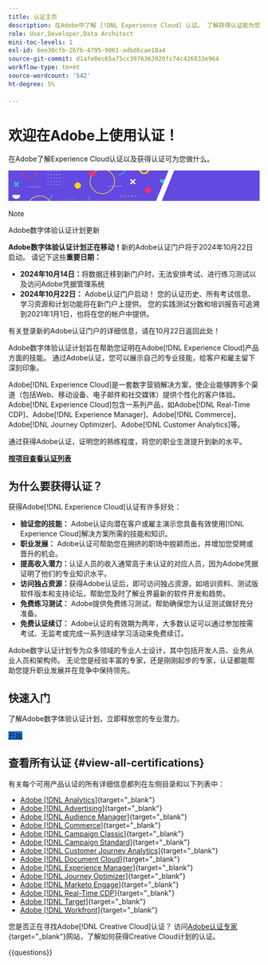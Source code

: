 ```yaml
---
title: 认证主页
description: 在Adobe中了解 [!DNL Experience Cloud] 认证。 了解获得认证能为您做什么。
role: User,Developer,Data Architect
mini-toc-levels: 1
exl-id: 6ee30cfb-2b7b-4795-9061-adbd6cae18a4
source-git-commit: d1afe0ec65a75cc3976363920fc74c426833e964
workflow-type: tm+mt
source-wordcount: '542'
ht-degree: 5%

---
```


# 欢迎在Adobe上使用认证！

在Adobe了解Experience Cloud认证以及获得认证可为您做什么。

![横幅](/help/certifications/assets/home_banner_smallwide.png)

>[!NOTE]
>Adobe数字体验认证计划更新
>
>**Adobe数字体验认证计划正在移动！**&#x200B;新的Adobe认证门户将于2024年10月22日启动。 请记下这些&#x200B;**重要日期：**
>
>* **2024年10月14日：**&#x200B;将数据迁移到新门户时，无法安排考试、进行练习测试以及访问Adobe凭据管理系统
>* **2024年10月22日：** Adobe认证门户启动！ 您的认证历史、所有考试信息、学习资源和计划功能将在新门户上提供。 您的实践测试分数和培训报告可追溯到2021年1月1日，也将在您的帐户中提供。
>
>有关登录新的Adobe认证门户的详细信息，请在10月22日返回此处！

Adobe数字体验认证计划旨在帮助您证明在Adobe[!DNL Experience Cloud]产品方面的技能。 通过Adobe认证，您可以展示自己的专业技能，给客户和雇主留下深刻印象。

Adobe[!DNL Experience Cloud]是一套数字营销解决方案，使企业能够跨多个渠道（包括Web、移动设备、电子邮件和社交媒体）提供个性化的客户体验。 Adobe[!DNL Experience Cloud]包含一系列产品，如Adobe[!DNL Real-Time CDP]、Adobe[!DNL Experience Manager]、Adobe[!DNL Commerce]、Adobe[!DNL Journey Optimizer]、Adobe[!DNL Customer Analytics]等。

通过获得Adobe认证，证明您的熟练程度，将您的职业生涯提升到新的水平。

[**按项目查看认证列表**](#view-all-certifications)

## 为什么要获得认证？

获得Adobe[!DNL Experience Cloud]认证有许多好处：

* **验证您的技能：** Adobe认证向潜在客户或雇主演示您具备有效使用[!DNL Experience Cloud]解决方案所需的技能和知识。
* **职业发展：** Adobe认证可帮助您在拥挤的职场中脱颖而出，并增加您受聘或晋升的机会。
* **提高收入潜力：**&#x200B;认证人员的收入通常高于未认证的对应人员，因为Adobe凭据证明了他们的专业知识水平。
* **访问独占资源：**&#x200B;获得Adobe认证后，即可访问独占资源，如培训资料、测试版软件版本和支持论坛，帮助您及时了解业界最新的软件开发和趋势。
* **免费练习测试：** Adobe提供免费练习测试，帮助确保您为认证测试做好充分准备。
* **免费认证续订：** Adobe认证的有效期为两年，大多数认证可以通过参加按需考试、无监考或完成一系列连续学习活动来免费续订。

Adobe数字认证计划专为众多领域的专业人士设计，其中包括开发人员、业务从业人员和架构师。 无论您是经验丰富的专家，还是刚刚起步的专家，认证都能帮助您提升职业发展并在竞争中保持领先。

## 快速入门

了解Adobe数字体验认证计划，立即释放您的专业潜力。

<a href="https://experienceleague.adobe.com/docs/certification/certification/getting-started.html" target="_blank" class="spectrum-Button spectrum-Button--fill spectrum-Button--accent spectrum-Button--sizeM is-margin-bottom-big-big at-element-click-tracking" style="background-color:#1473E6"><span class="spectrum-Button-label has-no-wrap">开始</span></a>

## 查看所有认证 {#view-all-certifications}

有关每个可用产品认证的所有详细信息都列在左侧目录和以下列表中：

* [Adobe [!DNL Analytics]](/help/certifications/aa/aa-overview.md){target="_blank"}
* [Adobe [!DNL Advertising]](/help/certifications/aac/aac-overview.md){target="_blank"}
* [Adobe [!DNL Audience Manager]](/help/certifications/aam/aam-overview.md){target="_blank"}
* [Adobe [!DNL Commerce]](/help/certifications/ac/ac-overview.md){target="_blank"}
* [Adobe [!DNL Campaign Classic]](/help/certifications/acc/acc-overview.md){target="_blank"}
* [Adobe [!DNL Campaign Standard]](/help/certifications/acs/acs-overview.md){target="_blank"}
* [Adobe [!DNL Customer Journey Analytics]](/help/certifications/acja/acja-overview.md){target="_blank"}
* [Adobe [!DNL Document Cloud]](/help/certifications/adc/adc-overview.md){target="_blank"}
* [Adobe [!DNL Experience Manager]](/help/certifications/aem/aem-overview.md){target="_blank"}
* [Adobe [!DNL Journey Optimizer]](/help/certifications/ajo/ajo-overview.md){target="_blank"}
* [Adobe [!DNL Marketo Engage]](/help/certifications/ame/ame-overview.md){target="_blank"}
* [Adobe [!DNL Real-Time CDP]](/help/certifications/rtcdp/rtcdp-overview.md){target="_blank"}
* [Adobe [!DNL Target]](/help/certifications/at/at-overview.md){target="_blank"}
* [Adobe [!DNL Workfront]](/help/certifications/aw/aw-overview.md){target="_blank"}

您是否正在寻找Adobe[!DNL Creative Cloud]认证？ 访问[Adobe认证专家](https://certifiedprofessional.adobe.com/en/home){target="_blank"}网站，了解如何获得Creative Cloud计划的认证。

{{questions}}